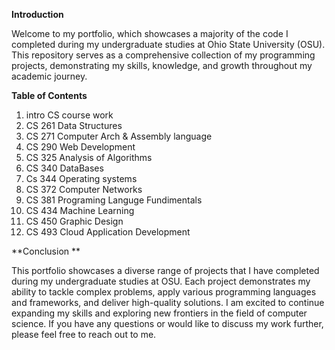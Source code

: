 **Introduction**

Welcome to my portfolio, which showcases a majority of the code I completed during my undergraduate studies at Ohio State University (OSU). This repository serves as a comprehensive collection of my programming projects, demonstrating my skills, knowledge, and growth throughout my academic journey.

**Table of Contents**
1. intro CS course work
2. CS 261 Data Structures
3. CS 271 Computer Arch & Assembly language
4. CS 290 Web Development
5. CS 325 Analysis of Algorithms
6. CS 340 DataBases
7. Cs 344 Operating systems
8. CS 372 Computer Networks 
9. CS 381 Programing Languge Fundimentals
10. CS 434 Machine Learning
11. CS 450 Graphic Design
12. CS 493 Cloud Application Development 
   


**Conclusion **

This portfolio showcases a diverse range of projects that I have completed during my undergraduate studies at OSU. Each project demonstrates my ability to tackle complex problems, apply various programming languages and frameworks, and deliver high-quality solutions. I am excited to continue expanding my skills and exploring new frontiers in the field of computer science.
If you have any questions or would like to discuss my work further, please feel free to reach out to me.
